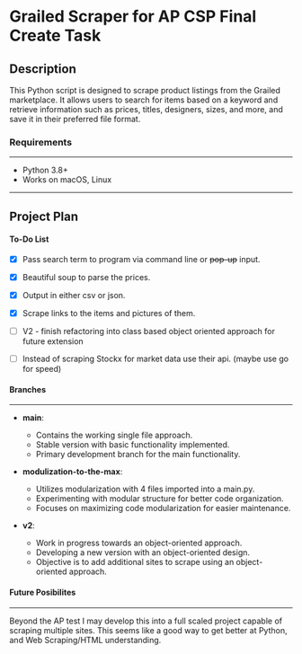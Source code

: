 # Grailed Scraper for AP CSP Final Create Task

## Description

This Python script is designed to scrape product listings from the Grailed marketplace.
It allows users to search for items based on a keyword and retrieve information such as
prices, titles, designers, sizes, and more, and save it in their preferred file format.


### Requirements
---
- Python 3.8+
- Works on macOS, Linux

---
## Project Plan

#### To-Do List
- [X] Pass search term to program via command line or ~~pop-up~~ input.
- [X] Beautiful soup to parse the prices.
- [X] Output in either csv or json.
- [X] Scrape links to the items and pictures of them.
- [ ] V2 - finish refactoring into class based object oriented approach for future extension
- [ ] Instead of scraping Stockx for market data use their api. (maybe use go for speed)


#### Branches
---
- **main**:
    - Contains the working single file approach.
    - Stable version with basic functionality implemented.
    - Primary development branch for the main functionality.

- **modulization-to-the-max**:
    - Utilizes modularization with 4 files imported into a main.py.
    - Experimenting with modular structure for better code organization.
    - Focuses on maximizing code modularization for easier maintenance.

- **v2**:
    - Work in progress towards an object-oriented approach.
    - Developing a new version with an object-oriented design.
    - Objective is to add additional sites to scrape using an object-oriented approach.


#### Future Posibilites
---
Beyond the AP test I may develop this into a full scaled project capable of scraping multiple sites.
This seems like a good way to get better at Python, and Web Scraping/HTML understanding.
